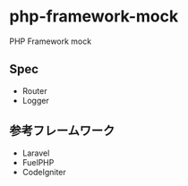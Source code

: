 # php-framework-mock
PHP Framework mock

## Spec
- Router
- Logger

## 参考フレームワーク
- Laravel
- FuelPHP
- CodeIgniter
